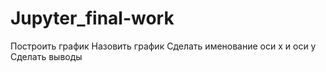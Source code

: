 # Jupyter_final-work

Построить график
Назовить график
Сделать именование оси x и оси y
Сделать выводы

